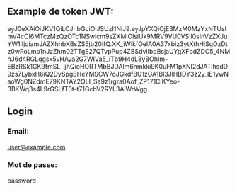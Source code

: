 ## Example de token JWT:

eyJ0eXAiOiJKV1QiLCJhbGciOiJSUzI1NiJ9.eyJpYXQiOjE3MzM0MzYxNTUsImV4cCI6MTczMzQzOTc1NSwicm9sZXMiOlsiUk9MRV9VU0VSIl0sInVzZXJuYW1lIjoiamJAZXhhbXBsZS5jb20ifQ.XK_iWikfOelA0A37xbiz3ytXthHiSgOzDtz0wRoLmp1nJzZhm02TTgE27QTvpPup4ZBSdvlIbpBsjaUYgXFbdZDC5_4NMhJ6d4RGLqgsx5vHAya2G7WIVa5_iTb9H4dL8yBOhIm-EBzRSk1GK9fmSL_ljhQioHORTMbBJDAlm6nmkki9K0uFM1pXNI2dJATihsdD9zs7LybxH6iQ2DySpg8HeYMSCW7oJGkdf8U1zGA1Bl3JlHBDY3z2y_IE1ywNaoWg0NZdmE79KNTAY2OLI_Sa9z1rgra0Aof_ZP171CiKYeo-3BKWq3s4L9rGSLfT3t-t71GcbV2RYL3AlWrWgg

## Login
### Email: 
user@example.com

### Mot de passe:
password
